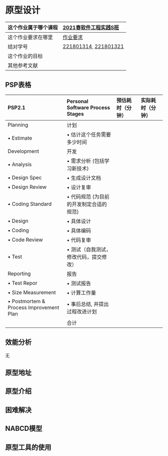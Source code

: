 # 原型设计

| 这个作业属于哪个课程 | [2021春软件工程实践S班](https://edu.cnblogs.com/campus/fzu/FZUSESPR21/) |
| -------------------- | :----------------------------------------------------------- |
| 这个作业要求在哪里   | [作业要求](https://edu.cnblogs.com/campus/fzu/FZUSESPR21/homework/11787) |
| 结对学号             | <a href="https://www.cnblogs.com/starlite">221801314 </a>         <a href="https://www.cnblogs.com/yangyu-huang/">221801321</a> |
| 这个作业的目标       |                                                              |
| 其他参考文献         |                                                              |

## PSP表格

| PSP2.1                                  | Personal Software Process Stages        | 预估耗时（分钟） | 实际耗时（分钟） |
| :-------------------------------------- | :-------------------------------------- | :--------------- | :--------------- |
| Planning                                | 计划                                    |                  |                  |
| • Estimate                              | • 估计这个任务需要多少时间              |                  |                  |
| Development                             | 开发                                    |                  |                  |
| • Analysis                              | • 需求分析 (包括学习新技术)             |                  |                  |
| • Design Spec                           | • 生成设计文档                          |                  |                  |
| • Design Review                         | • 设计复审                              |                  |                  |
| • Coding Standard                       | • 代码规范 (为目前的开发制定合适的规范) |                  |                  |
| • Design                                | • 具体设计                              |                  |                  |
| • Coding                                | • 具体编码                              |                  |                  |
| • Code Review                           | • 代码复审                              |                  |                  |
| • Test                                  | • 测试（自我测试，修改代码，提交修改）  |                  |                  |
| Reporting                               | 报告                                    |                  |                  |
| • Test Repor                            | • 测试报告                              |                  |                  |
| • Size Measurement                      | • 计算工作量                            |                  |                  |
| • Postmortem & Process Improvement Plan | • 事后总结, 并提出过程改进计划          |                  |                  |
|                                         | 合计                                    |                  |                  |

## 效能分析

无

## 原型地址

## 原型介绍

## 困难解决

## NABCD模型

## 原型工具的使用

